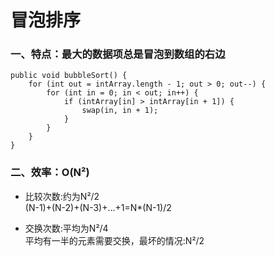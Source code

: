 # 冒泡排序  
### 一、特点：最大的数据项总是冒泡到数组的右边

    public void bubbleSort() {
        for (int out = intArray.length - 1; out > 0; out--) {
            for (int in = 0; in < out; in++) {
                if (intArray[in] > intArray[in + 1]) {
                    swap(in, in + 1);
                }
            }
        }
    }

### 二、效率：O(N²)
- 比较次数:约为N²/2   
(N-1)+(N-2)+(N-3)+...+1=N*(N-1)/2   

- 交换次数:平均为N²/4   
平均有一半的元素需要交换，最坏的情况:N²/2


